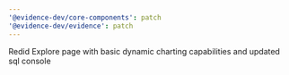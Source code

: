 ```yaml
---
'@evidence-dev/core-components': patch
'@evidence-dev/evidence': patch
---
```


Redid Explore page with basic dynamic charting capabilities and updated sql console
